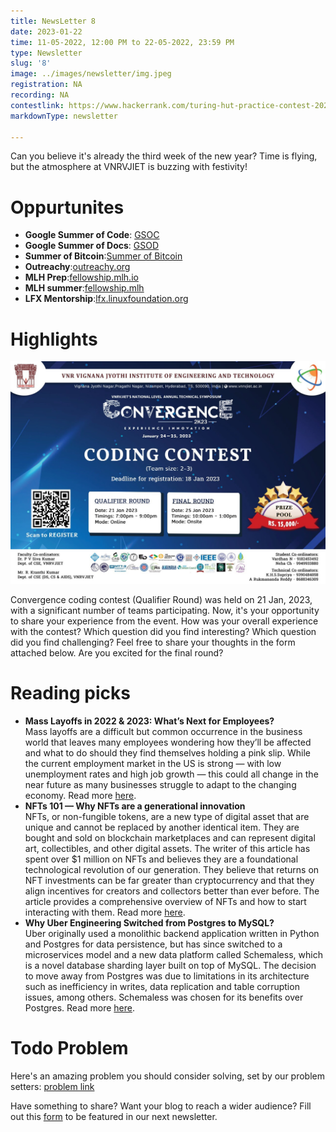```yaml
---
title: NewsLetter 8
date: 2023-01-22
time: 11-05-2022, 12:00 PM to 22-05-2022, 23:59 PM
type: Newsletter
slug: '8'
image: ../images/newsletter/img.jpeg
registration: NA
recording: NA
contestlink: https://www.hackerrank.com/turing-hut-practice-contest-2025
markdownType: newsletter

---
```

Can you believe it's already the third week of the new year? Time is flying, but the atmosphere at VNRVJIET is buzzing with festivity!
# Oppurtunites

- **Google Summer of Code**: [GSOC](https://summerofcode.withgoogle.com/)
- **Google Summer of Docs**: [GSOD](https://developers.google.com/season-of-docs)
- **Summer of Bitcoin**:[Summer of Bitcoin](https://www.summerofbitcoin.org/apply)
- **Outreachy**:[outreachy.org](https://www.outreachy.org/)
- **MLH Prep**:[fellowship.mlh.io](https://fellowship.mlh.io/programs/prep)
- **MLH summer**:[fellowship.mlh](https://fellowship.mlh.io/)
- **LFX Mentorship**:[lfx.linuxfoundation.org](https://lfx.linuxfoundation.org/tools/mentorship/)




<h1>Highlights</h1>

![Alt text](../images/newsletter/convergencecodingcontest.jpg)

Convergence coding contest (Qualifier Round) was held on 21 Jan, 2023, with a significant number of teams participating. Now, it's your opportunity to share your experience from the event. How was your overall experience with the contest? Which question did you find interesting? Which question did you find challenging? Feel free to share your thoughts in the form attached below. Are you excited for the final round?

# Reading picks

- **Mass Layoffs in 2022 & 2023: What’s Next for Employees?** <br/>
		Mass layoffs are a difficult but common occurrence in the business world that leaves many employees wondering how they’ll be affected and what to do should they find themselves holding a pink slip.
	While the current employment market in the US is strong — with low unemployment rates and high job growth — this could all change in the near future as many businesses struggle to adapt to the changing economy. Read more [here](https://mondo.com/insights/mass-layoffs-in-2022-whats-next-for-employees/).
- **NFTs 101 — Why NFTs are a generational innovation** <br/>
		NFTs, or non-fungible tokens, are a new type of digital asset that are unique and cannot be replaced by another identical item. They are bought and sold on blockchain marketplaces and can represent digital art, collectibles, and other digital assets. The writer of this article has spent over $1 million on NFTs and believes they are a foundational technological revolution of our generation. They believe that returns on NFT investments can be far greater than cryptocurrency and that they align incentives for creators and collectors better than ever before. The article provides a comprehensive overview of NFTs and how to start interacting with them. Read more [here](https://medium.com/coinmonks/nfts-101-why-nfts-are-a-generational-innovation-4626ae803e3b).
- **Why Uber Engineering Switched from Postgres to MySQL?** <br/>
		Uber originally used a monolithic backend application written in Python and Postgres for data persistence, but has since switched to a microservices model and a new data platform called Schemaless, which is a novel database sharding layer built on top of MySQL. The decision to move away from Postgres was due to limitations in its architecture such as inefficiency in writes, data replication and table corruption issues, among others. Schemaless was chosen for its benefits over Postgres. Read more [here](https://www.uber.com/en-IN/blog/postgres-to-mysql-migration/).
# Todo Problem 

Here's an amazing problem you should consider solving, set by our problem setters: [problem link](https://leetcode.com/problems/longest-increasing-subsequence/)




Have something to share? Want your blog to reach a wider audience? Fill out this [form](https://docs.google.com/forms/d/e/1FAIpQLSfdaR5IK8B9RZx-5G3cd4_G4RMsLIaHRMWpGWzTwMyuMdCeWg/viewform) to be featured in our next newsletter.
